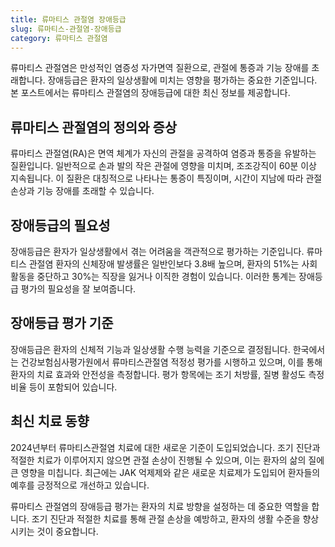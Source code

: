 ```yaml
---
title: 류마티스 관절염 장애등급
slug: 류마티스-관절염-장애등급
category: 류마티스 관절염
---
```


류마티스 관절염은 만성적인 염증성 자가면역 질환으로, 관절에 통증과 기능 장애를 초래합니다. 장애등급은 환자의 일상생활에 미치는 영향을 평가하는 중요한 기준입니다. 본 포스트에서는 류마티스 관절염의 장애등급에 대한 최신 정보를 제공합니다.

## 류마티스 관절염의 정의와 증상

류마티스 관절염(RA)은 면역 체계가 자신의 관절을 공격하여 염증과 통증을 유발하는 질환입니다. 일반적으로 손과 발의 작은 관절에 영향을 미치며, 조조강직이 60분 이상 지속됩니다. 이 질환은 대칭적으로 나타나는 통증이 특징이며, 시간이 지남에 따라 관절 손상과 기능 장애를 초래할 수 있습니다.

## 장애등급의 필요성

장애등급은 환자가 일상생활에서 겪는 어려움을 객관적으로 평가하는 기준입니다. 류마티스 관절염 환자의 신체장애 발생률은 일반인보다 3.8배 높으며, 환자의 51%는 사회 활동을 중단하고 30%는 직장을 잃거나 이직한 경험이 있습니다. 이러한 통계는 장애등급 평가의 필요성을 잘 보여줍니다.

## 장애등급 평가 기준

장애등급은 환자의 신체적 기능과 일상생활 수행 능력을 기준으로 결정됩니다. 한국에서는 건강보험심사평가원에서 류마티스관절염 적정성 평가를 시행하고 있으며, 이를 통해 환자의 치료 효과와 안전성을 측정합니다. 평가 항목에는 조기 처방률, 질병 활성도 측정 비율 등이 포함되어 있습니다.

## 최신 치료 동향

2024년부터 류마티스관절염 치료에 대한 새로운 기준이 도입되었습니다. 조기 진단과 적절한 치료가 이루어지지 않으면 관절 손상이 진행될 수 있으며, 이는 환자의 삶의 질에 큰 영향을 미칩니다. 최근에는 JAK 억제제와 같은 새로운 치료제가 도입되어 환자들의 예후를 긍정적으로 개선하고 있습니다.

류마티스 관절염의 장애등급 평가는 환자의 치료 방향을 설정하는 데 중요한 역할을 합니다. 조기 진단과 적절한 치료를 통해 관절 손상을 예방하고, 환자의 생활 수준을 향상시키는 것이 중요합니다.